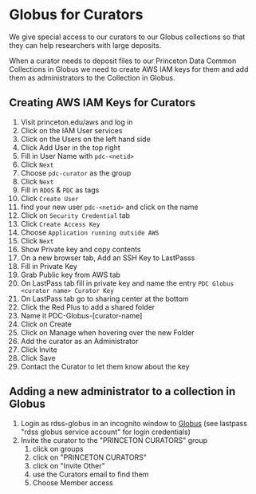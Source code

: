 # Globus for Curators

We give special access to our curators to our Globus collections so that they can help researchers with large deposits.

When a curator needs to deposit files to our Princeton Data Common Collections in Globus  we need to create AWS IAM keys for them and add them as administrators to the Collection in Globus.

## Creating AWS IAM Keys for Curators
1. Visit princeton.edu/aws and log in
1. Click on the IAM User services
1. Click on the Users on the left hand side
1. Click Add User in the top right
1. Fill in User Name with `pdc-<netid>`
1. Click `Next`
1. Choose `pdc-curator` as the group
1. Click `Next`
1. Fill in `RDOS` & `PDC` as tags
1. Click `Create User`
1. find your new user `pdc-<netid>` and click on the name
1. Click on `Security Credential` tab
1. Click `Create Access Key`
1. Choose `Application running outside AWS`
1. Click `Next`
1. Show Private key and copy contents
1. On a new browser tab, Add an SSH Key to LastPasss
1. Fill in Private Key
1. Grab Public key from AWS tab
1. On LastPass tab fill in private key and name the entry `PDC Globus <curator name> Curator Key`
1. On LastPass tab go to sharing center at the bottom
1. Click the Red Plus to add a shared folder
1. Name it PDC-Globus-[curator-name]
1. Click on Create
1. Click on Manage when hovering over the new Folder
1. Add the curator as an Administrator
1. Click Invite
1. Click Save
1. Contact the Curator to let them know about the key

## Adding a new administrator to a collection in Globus
1. Login as rdss-globus in an incognito window to [Globus](https://app.globus.org/) (see lastpass "rdss globus service account" for login credentials)
1. Invite the curator to the "PRINCETON CURATORS" group
    1. click on groups
    1. click on "PRINCETON CURATORS"
    1. click on "Invite Other"
    1. use the Curators email to find them 
    1. Choose Member access

